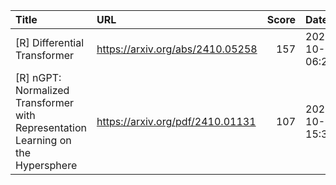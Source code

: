 | Title                                                                            | URL                              |   Score | Date                |
|:---------------------------------------------------------------------------------|:---------------------------------|--------:|:--------------------|
| [R] Differential Transformer                                                     | https://arxiv.org/abs/2410.05258 |     157 | 2024-10-11 06:26:11 |
| [R] nGPT: Normalized Transformer with Representation Learning on the Hypersphere | https://arxiv.org/pdf/2410.01131 |     107 | 2024-10-10 15:37:27 |